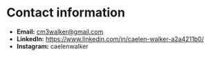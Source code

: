 # Contact information

- **Email:** cm3walker@gmail.com
- **LinkedIn:** https://www.linkedin.com/in/caelen-walker-a2a4211b0/
- **Instagram:** caelenwalker
